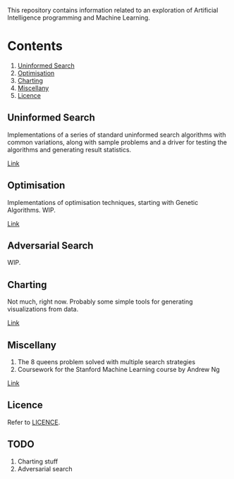 This repository contains information related to an exploration of Artificial
Intelligence programming and Machine Learning.

# Contents

1. [Uninformed Search](#uninformed-search)
1. [Optimisation](#optimisation)
1. [Charting](#charting)
1. [Miscellany](#miscellany)
1. [Licence](#licence)

## Uninformed Search

Implementations of a series of standard uninformed search algorithms with common
variations, along with sample problems and a driver for testing the algorithms
and generating result statistics.

[Link](./uninformed_search)

## Optimisation

Implementations of optimisation techniques, starting with Genetic Algorithms. WIP.

[Link](./optimisation)

## Adversarial Search

WIP.

## Charting

Not much, right now. Probably some simple tools for generating visualizations
from data.

[Link](./charting)

## Miscellany

1. The 8 queens problem solved with multiple search strategies
1. Coursework for the Stanford Machine Learning course by Andrew Ng

[Link](./miscellany)

## Licence

Refer to [LICENCE](./LICENCE).

## TODO
1. Charting stuff
1. Adversarial search
